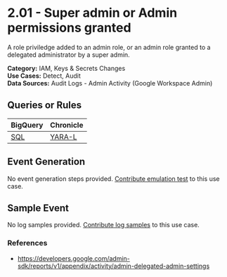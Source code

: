 # 2.01 - Super admin or Admin permissions granted
A role priviledge added to an admin role, or an admin role granted to a delegated administrator by a super admin.


**Category:** IAM, Keys & Secrets Changes
</br>
**Use Cases:** Detect, Audit
</br>
**Data Sources:** Audit Logs - Admin Activity (Google Workspace Admin)
</br>

## Queries or Rules
BigQuery | Chronicle |
--- | --- |
[SQL](../../sql/2_01_super_admin_or_admin_permissions_granted.sql) | [YARA-L](../../yaral/2_01_super_admin_or_admin_permissions_granted.yaral)

## Event Generation
No event generation steps provided. [Contribute emulation test](../../CONTRIBUTING.md) to this use case.

## Sample Event
No log samples provided. [Contribute log samples](../../CONTRIBUTING.md) to this use case.


### References
- https://developers.google.com/admin-sdk/reports/v1/appendix/activity/admin-delegated-admin-settings
    
